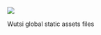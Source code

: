 [![](https://github.com/WutsiTeam/wutsi-assets/actions/workflows/sync_s3.yml/badge.svg)](https://github.com/WutsiTeam/wutsi-assets/actions/workflows/sync_s3.yml)

Wutsi global static assets files
